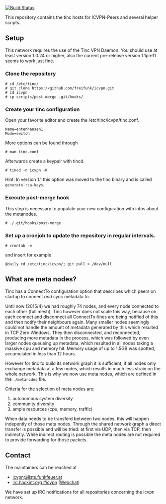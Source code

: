 [![Build Status](https://travis-ci.org/freifunk/icvpn.svg?branch=master)](https://travis-ci.org/freifunk/icvpn)

This repository contains the tinc hosts for ICVPN-Peers and several helper scripts.

## Setup

This network requires the use of the Tinc VPN Daemon. You should use at least version 1.0.24 or higher, also the
current pre-release version 1.1pre11 seems to work just fine.

### Clone the repository
    # cd /etc/tinc/
    # git clone https://github.com/freifunk/icvpn.git
    # cd icvpn
    # cp scripts/post-merge .git/hooks/

### Create your tinc configuration

Open your favorite editor and create the /etc/tinc/icvpn/tinc.conf.

    Name=entenhausen1
    Mode=switch
More options can be found through

    # man tinc.conf
Afterwards create a keypair with tincd.

    # tincd -n icvpn -K
Hint: In version 1.1 this option was moved to the tinc binary and is called <code>generate-rsa-keys</code>.

### Execute post-merge hook
This step is necessary to populate your new configuration with infos about the metanodes.

    # ./.git/hooks/post-merge

### Set up a cronjob to update the repository in regular intervals.

    # crontab -e
and insert for example

    @daily cd /etc/tinc/icvpn/; git pull > /dev/null

## What are meta nodes?

Tinc has a ConnectTo configuration option that describes which peers on startup to connect *and* sync metadata to.

Until now (2015/4) we had roughly 74 nodes, and every node connected to each other (full mesh). Tinc however 
does not scale this way, because on each connect and disconnect all ConnectTo-lines are being notified of this
and then notify their neighbours again. Many smaller nodes seemingly could not handle the amount of metadata generated 
by this which resulted in TCP Zero Windows. They then disconnected, and reconnected, producing more metadata in
the process, which was followed by even larger nodes queueing up metadata, which resulted in all nodes taking
a massive cpu and memory hit. Memory usage of up to 1.5GB was spotted, accumulated in less than 12 hours.

However for tinc to build its network graph it is sufficient, if all nodes only exchange metadata at a few nodes,
which results in much less strain on the whole network. This is why we now use meta nodes, which are defined in
the `./metanodes` file.

Criteria for the selection of meta nodes are:

1. autonomous system diversity
2. community diversity
3. ample resources (cpu, memory, traffic)

When data needs to be transferd between two nodes, this will happen indepently of those meta nodes. Through the shared
network graph a direct transfer is possible and will be tried: at first via UDP, then via TCP, then indirectly. While
indirect routing is possible the meta nodes are not required to provide forwarding for those packets.

## Contact

The maintainers can be reached at
- [icvpn@lists.funkfeuer.at](mailto:icvpn@lists.funkfeuer.at)
- [irc.hackint.org #icvpn](irc://irc.hackint.org/icvpn) ([Webchat](https://webirc.hackint.org/#icvpn))

We have set up IRC notifications for all repositories concerning the icvpn network.


